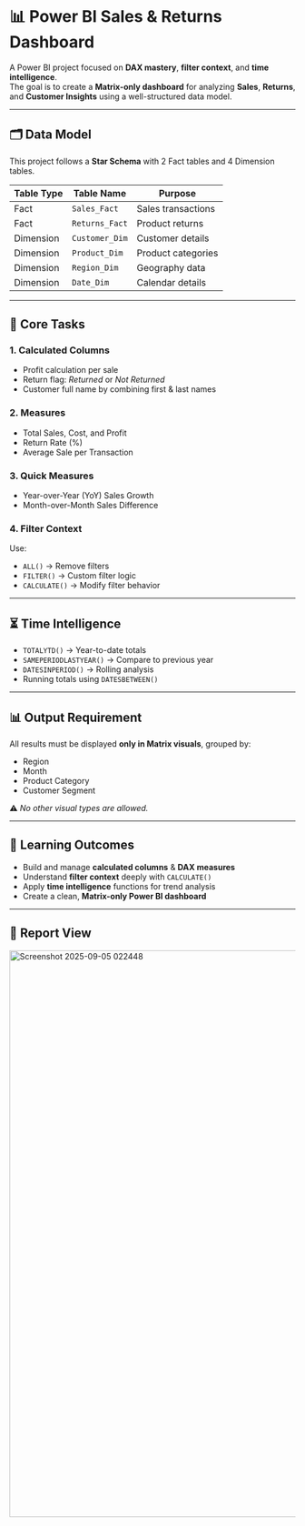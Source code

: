 # 📊 Power BI Sales & Returns Dashboard

A Power BI project focused on **DAX mastery**, **filter context**, and **time intelligence**.  
The goal is to create a **Matrix-only dashboard** for analyzing **Sales**, **Returns**, and **Customer Insights** using a well-structured data model.

---

## 🗂️ Data Model
This project follows a **Star Schema** with 2 Fact tables and 4 Dimension tables.

| **Table Type** | **Table Name**    | **Purpose** |
|----------------|-------------------|-------------|
| Fact           | `Sales_Fact`      | Sales transactions |
| Fact           | `Returns_Fact`    | Product returns |
| Dimension      | `Customer_Dim`    | Customer details |
| Dimension      | `Product_Dim`     | Product categories |
| Dimension      | `Region_Dim`      | Geography data |
| Dimension      | `Date_Dim`        | Calendar details |

---

## 🌟 Core Tasks

### **1. Calculated Columns**
- Profit calculation per sale  
- Return flag: *Returned* or *Not Returned*  
- Customer full name by combining first & last names  

### **2. Measures**
- Total Sales, Cost, and Profit  
- Return Rate (%)  
- Average Sale per Transaction  

### **3. Quick Measures**
- Year-over-Year (YoY) Sales Growth  
- Month-over-Month Sales Difference  

### **4. Filter Context**
Use:
- `ALL()` → Remove filters  
- `FILTER()` → Custom filter logic  
- `CALCULATE()` → Modify filter behavior  

---

## ⏳ Time Intelligence
- `TOTALYTD()` → Year-to-date totals  
- `SAMEPERIODLASTYEAR()` → Compare to previous year  
- `DATESINPERIOD()` → Rolling analysis  
- Running totals using `DATESBETWEEN()`

---

## 📊 Output Requirement
All results must be displayed **only in Matrix visuals**, grouped by:

- Region  
- Month  
- Product Category  
- Customer Segment  

⚠️ *No other visual types are allowed.*

---

## 📝 Learning Outcomes
- Build and manage **calculated columns** & **DAX measures**  
- Understand **filter context** deeply with `CALCULATE()`  
- Apply **time intelligence** functions for trend analysis  
- Create a clean, **Matrix-only Power BI dashboard**

---

## 📁 Report View
<img width="1915" height="997" alt="Screenshot 2025-09-05 022448" src="https://github.com/user-attachments/assets/81985726-673c-437d-a6de-6259f18af460" />

